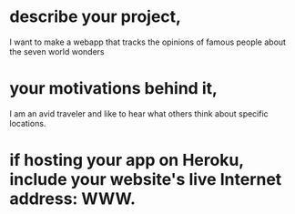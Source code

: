 # describe your project,
I want to make a webapp that tracks the opinions of famous people about the seven world wonders

# your motivations behind it,
I am an avid traveler and like to hear what others think about specific locations.

# if hosting your app on Heroku, include your website's live Internet address: WWW.
